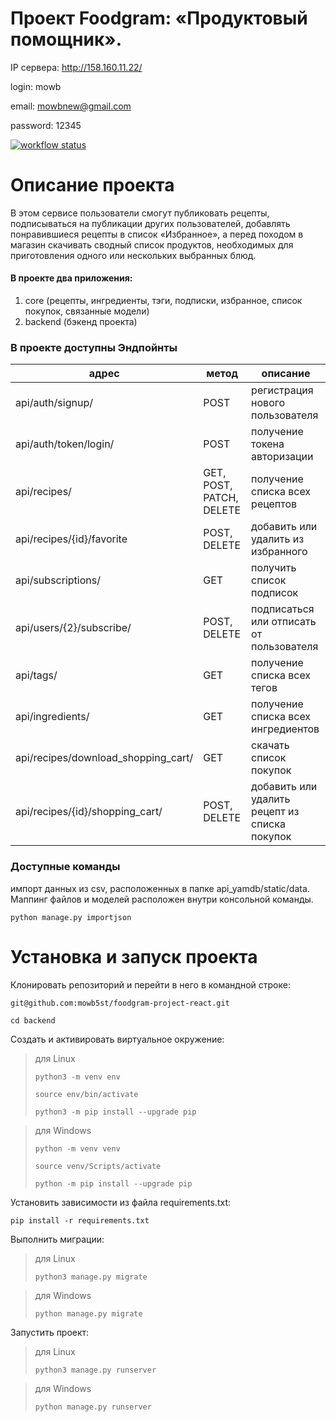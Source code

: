 # Проект Foodgram: «Продуктовый помощник». 
IP сервера: http://158.160.11.22/


login: mowb

email: mowbnew@gmail.com

password: 12345

[![workflow status](https://github.com/mowb5st/foodgram-project-react/actions/workflows/main.yml/badge.svg?event=push)](https://github.com/mowb5st/foodgram-project-react/actions/workflows/main.yml)
# Описание проекта
 В этом сервисе пользователи смогут публиковать рецепты, подписываться на публикации других пользователей, добавлять понравившиеся рецепты в список «Избранное», а перед походом в магазин скачивать сводный список продуктов, необходимых для приготовления одного или нескольких выбранных блюд.

#### В проекте два приложения:
1. core (рецепты, ингредиенты, тэги, подписки, избранное, список покупок, связанные модели)
2. backend (бэкенд проекта)

### В проекте доступны Эндпойнты
| адрес                                         | метод             | описание                                                                                                                 |
|-----------------------------------------------|-------------------|--------------------------------------------------------------------------------------------------------------------------|
| api/auth/signup/                            | POST              | регистрация нового пользователя                                                                                 |
| api/auth/token/login/                          | POST              | получение токена авторизации                                                                                                      |
| api/recipes/                          | GET, POST, PATCH, DELETE | получение списка всех рецептов                                                                                                        |
| api/recipes/{id}/favorite                                | POST, DELETE    | добавить или удалить из избранного                                                                      |
| api/subscriptions/                                | GET         | получить список подписок                                                                                           |
| api/users/{2}/subscribe/                    | POST, DELETE   | подписаться или отписать от пользователя                                                                            |
| api/tags/              | GET         | получение списка всех тегов                                                                                              |
| api/ingredients/   | GET   | получение списка всех ингредиентов                                                                                      |
| api/recipes/download_shopping_cart/ | GET         | скачать список покупок |
| api/recipes/{id}/shopping_cart/ | POST, DELETE   | добавить или удалить рецепт из списка покупок                                                |


### Доступные команды
импорт данных из csv, расположенных в папке api_yamdb/static/data. Маппинг файлов и моделей расположен внутри консольной команды.
```
python manage.py importjson
```

# Установка и запуск проекта
Клонировать репозиторий и перейти в него в командной строке:

```
git@github.com:mowb5st/foodgram-project-react.git
```

```
cd backend
```

Cоздать и активировать виртуальное окружение:

>для Linux
> 
>```
>python3 -m venv env
>```
>```
>source env/bin/activate
>```
>```
>python3 -m pip install --upgrade pip

>для Windows
> 
>```
>python -m venv venv
>```
>```
>source venv/Scripts/activate 
>```
>```
>python -m pip install --upgrade pip

Установить зависимости из файла requirements.txt:

```
pip install -r requirements.txt
```

Выполнить миграции:

>для Linux
>```
>python3 manage.py migrate

>для Windows
>```
>python manage.py migrate

Запустить проект:

>для Linux
>```
>python3 manage.py runserver

>для Windows
>```
>python manage.py runserver
